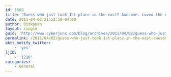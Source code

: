 ```yaml
---
id: 1569
title: "Guess who just took 1st place in the east? Awesome. Loved the ovi dance too."
date: 2011-04-02T21:52:18-04:00
author: DizkoDan
layout: single
guid: 'http://www.cyberjunx.com/blog/archives/2011/04/02/guess-who-just-took-1st-place-in-the-east-awesome-loved-the-ovi-dance-too/'
permalink: /2011/04/02/guess-who-just-took-1st-place-in-the-east-awesome-loved-the-ovi-dance-too/
aktt_notify_twitter:
    - 'yes'
ljID:
    - '1210'
categories:
    - General
---
```


<div class="posterous_autopost"></div>